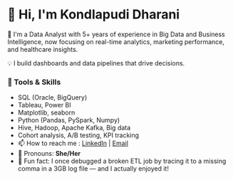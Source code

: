 # 👋 Hi, I'm Kondlapudi Dharani

🎯 I'm a Data Analyst with 5+ years of experience in Big Data and Business Intelligence, now focusing on real-time analytics, marketing performance, and healthcare insights.

💡 I build dashboards and data pipelines that drive decisions.

### 🔧 Tools & Skills
- SQL (Oracle, BigQuery)
- Tableau, Power BI
- Matplotlib, seaborn
- Python (Pandas, PySpark, Numpy)
- Hive, Hadoop, Apache Kafka, Big data
- Cohort analysis, A/B testing, KPI tracking
- 📫 How to reach me : [LinkedIn](https://www.linkedin.com/in/dharaniks) | [Email](mailto:kondlapudidharani@gmail.com)
- 💬 Pronouns: **She/Her**
- 🧠 Fun fact: I once debugged a broken ETL job by tracing it to a missing comma in a 3GB log file — and I actually enjoyed it!

<!---
Dharanik1997/Dharanik1997 is a ✨ special ✨ repository because its `README.md` (this file) appears on your GitHub profile.
You can click the Preview link to take a look at your changes.
--->

